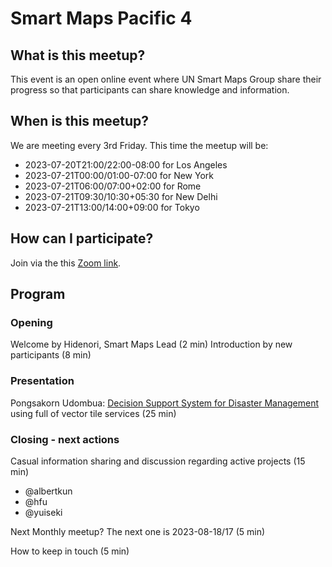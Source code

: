 # Smart Maps Pacific 4

## What is this meetup?

This event is an open online event where UN Smart Maps Group share their progress so that participants can share knowledge and information.

## When is this meetup?
We are meeting every 3rd Friday. This time the meetup will be:

- 2023-07-20T21:00/22:00-08:00 for Los Angeles
- 2023-07-21T00:00/01:00-07:00 for New York
- 2023-07-21T06:00/07:00+02:00 for Rome
- 2023-07-21T09:30/10:30+05:30 for New Delhi
- 2023-07-21T13:00/14:00+09:00 for Tokyo

## How can I participate?

Join via the this [Zoom link](https://ucla.zoom.us/meeting/register/tJcoc-mvrTovG920aIcgb-64RaKdVWKTb1Ik).

## Program

### Opening

Welcome by Hidenori, Smart Maps Lead (2 min)
Introduction by new participants (8 min)

### Presentation

Pongsakorn Udombua: [Decision Support System for Disaster Management](https://disaster.gistda.or.th/) using full of vector tile services (25 min)

### Closing - next actions

Casual information sharing and discussion regarding active projects (15 min)
- @albertkun
- @hfu
- @yuiseki

Next Monthly meetup? The next one is 2023-08-18/17 (5 min)

How to keep in touch (5 min)

